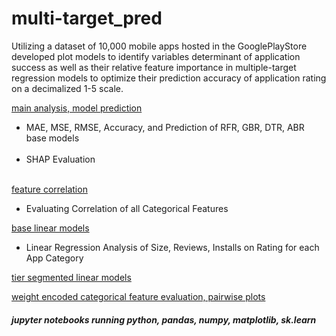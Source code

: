# multi-target_pred
Utilizing a dataset of 10,000 mobile apps hosted in the GooglePlayStore developed plot models to identify variables determinant of application success as well as their relative feature importance in multiple-target regression models to optimize their prediction accuracy of application rating on a decimalized 1-5 scale.

<a href="https://github.com/cspence001/multiclass_pred/blob/main/app_pred/multi_pred.ipynb">main analysis, model prediction</a><br>
<ul>
<li>MAE, MSE, RMSE, Accuracy, and Prediction of RFR, GBR, DTR, ABR base models </li><br>
<li>SHAP Evaluation</li><br>
</ul>

<a href="https://github.com/cspence001/multiclass_pred/blob/main/app_pred/tier_segmentation_correlation.ipynb">feature correlation</a>
<ul>
  <li>Evaluating Correlation of all Categorical Features</li>
</ul>

<a href="https://github.com/cspence001/multiclass_pred/blob/main/app_pred/base_linear_models.ipynb">base linear models</a>
<ul>
  <li>Linear Regression Analysis of Size, Reviews, Installs on Rating for each App Category</li>
</ul>

<a href="https://github.com/cspence001/multiclass_pred/blob/main/app_pred/cluster_linear_models.ipynb">tier segmented linear models</a>

<a href="https://github.com/cspence001/multiclass_pred/blob/main/app_pred/weight_variable_encoding.ipynb">weight encoded categorical feature evaluation, pairwise plots</a>


<h5>jupyter notebooks running python, pandas, numpy, matplotlib, sk.learn </h5>
